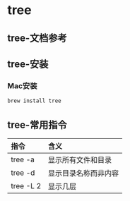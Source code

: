 # tree

## tree-文档参考

## tree-安装

### Mac安装

```bash
brew install tree
```

## tree-常用指令



| 指令      | 含义                 |
| :-------- | :-------------------- |
| tree -a   | 显示所有文件和目录   |
| tree -d   | 显示目录名称而非内容 |
| tree -L 2 | 显示几层             |

